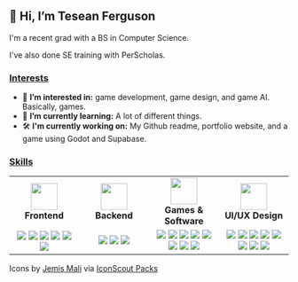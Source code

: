 ## 👋 Hi, I’m Tesean Ferguson

I'm a recent grad with a BS in Computer Science.

I've also done SE training with PerScholas.

### <ins>Interests</ins>
- 👀 **I’m interested in:** game development, game design, and game AI. Basically, games.
- 🌱 **I’m currently learning:** A lot of different things.
- 🛠️ **I'm currently working on:** My Github readme, portfolio website, and a game using Godot and Supabase. 

### <ins align="center">Skills</ins>
<table align="center">
  <tr>
    <td width="20%" align="center">
      <img src="https://cdn.iconscout.com/icon/free/png-512/free-window-code-coding-development-css-html-javascript-2-4217.png?f=webp&w=256" width="48px" height="48px" />
      <div><b>Frontend</b><div>
    </td>
    <td width="20%" align="center">
      <img src="https://cdn.iconscout.com/icon/free/png-512/free-database-server-hosting-rack-data-hardware-info-1-4205.png?f=webp&w=256" width="48px" height="48px" />
      <div><b>Backend</b></div>
    </td>
    <td width="20%" align="center">
      <img src="https://cdn.iconscout.com/icon/free/png-512/free-setting-window-gear-preferences-repair-tool-support-1-4222.png?f=webp&w=256" width="48px" height="48px" />
      <div><b>Games & Software</b></div>
    </td>
    <td width="20%" align="center">
      <img src="https://cdn.iconscout.com/icon/free/png-512/free-scale-measure-pen-pencile-design-shape-1-4176.png?f=webp&w=256" width="48px" height="48px" />
      <div><b>UI/UX Design</b></div>
    </td>
  </tr>
  <tr>
    <td align="center"> <!-- Frontend -->
      <img src="https://img.shields.io/badge/HTML5-E34F26?style=for-the-badge&logo=html5&logoColor=white" />
      <img src="https://img.shields.io/badge/CSS3-1572B6?style=for-the-badge&logo=css3&logoColor=white" />
      <img src="https://img.shields.io/badge/Bootstrap-563D7C?style=for-the-badge&logo=bootstrap&logoColor=white" />      
      <img src="https://img.shields.io/badge/JavaScript-F7DF1E?style=for-the-badge&logo=javascript&logoColor=black" />
      <img src="https://img.shields.io/badge/React-20232A?style=for-the-badge&logo=react&logoColor=61DAFB" />
      <img src="https://img.shields.io/badge/Node.js-43853D?style=for-the-badge&logo=node.js&logoColor=white" />
    </td>
    <td align="center"> <!-- Backend -->
      <img src="https://img.shields.io/badge/Express.js-404D59?style=for-the-badge&logo=express&logoColor=white" />
      <img src="https://img.shields.io/badge/MongoDB-4EA94B?style=for-the-badge&logo=mongodb&logoColor=white" />
      <img src="https://img.shields.io/badge/Supabase-3FCF8E?style=for-the-badge&logo=supabase&logoColor=white" />
    </td>
    <td align="center"> <!-- Game -->
      <img src="https://img.shields.io/badge/C%2B%2B-00599C?style=for-the-badge&logo=c%2B%2B&logoColor=white" />
      <img src="https://img.shields.io/badge/C%23-239120?style=for-the-badge&logo=c-sharp&logoColor=white" />
      <img src="https://img.shields.io/badge/Java-ED8B00?style=for-the-badge&logo=openjdk&logoColor=white" />
      <img src="https://img.shields.io/badge/Lua-2C2D72?style=for-the-badge&logo=lua&logoColor=white" />
      <img src="https://img.shields.io/badge/Godot_4-478CBF?style=for-the-badge&logo=godotengine&logoColor=white" />
      <img src="https://img.shields.io/badge/Unity-100000?style=for-the-badge&logo=unity&logoColor=white" />
      <img src="https://img.shields.io/badge/Unreal_Engine-0E1128?style=for-the-badge&logo=unrealengine&logoColor=white" />
      <img src="https://img.shields.io/badge/GameMaker:_Studio-0E1128?style=for-the-badge&logo=gamemaker&logoColor=white" />
    </td>
    <td align="center"> <!-- Design -->
      <img src="https://img.shields.io/badge/Figma-F24E1E?style=for-the-badge&logo=figma&logoColor=white" />
      <img src="https://img.shields.io/badge/Photoshop-31A8FF?style=for-the-badge&logo=adobephotoshop&logoColor=white" />
      <img src="https://img.shields.io/badge/Premiere_Pro-9999FF?style=for-the-badge&logo=Adobe%20Premiere%20Pro&logoColor=white" />
      <img src="https://img.shields.io/badge/Illustrator-FF9A00?style=for-the-badge&logo=adobe%20illustrator&logoColor=white" />
      <img src="https://img.shields.io/badge/InDesign-FF3366?style=for-the-badge&logo=Adobe%20InDesign&logoColor=white" />
      <img src="https://img.shields.io/badge/gimp-5C5543?style=for-the-badge&logo=gimp&logoColor=white" />
      <img src="https://img.shields.io/badge/Krita-203759?style=for-the-badge&logo=krita&logoColor=white" />
      <img src="https://img.shields.io/badge/Inkscape-000000?style=for-the-badge&logo=Inkscape&logoColor=white" />
    </td>
  </tr>
</table>

<!-- <img src="" /> -->

Icons by [Jemis Mali](https://iconscout.com/contributors/jemismali/icons) via [IconScout Packs](https://iconscout.com/contributors/jemismali/icons/shadow)

<!--- 💞️ I’m looking to collaborate on ... --->
<!--- - 📫 How to reach me ... use my email. --->

<!---
TotalRaMpAgE981/TotalRaMpAgE981 is a ✨ special ✨ repository because its `README.md` (this file) appears on your GitHub profile.
You can click the Preview link to take a look at your changes.
--->
